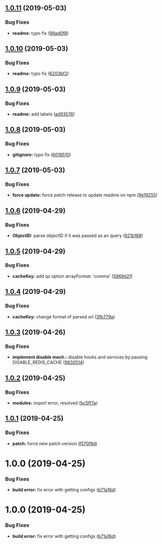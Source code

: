 ## [1.0.11](https://github.com/sarkistlt/feathers-redis-cache/compare/v1.0.10...v1.0.11) (2019-05-03)


### Bug Fixes

* **readme:** typo fix ([99ad0f8](https://github.com/sarkistlt/feathers-redis-cache/commit/99ad0f8))

## [1.0.10](https://github.com/sarkistlt/feathers-redis-cache/compare/v1.0.9...v1.0.10) (2019-05-03)


### Bug Fixes

* **readme:** typo fix ([6203bf2](https://github.com/sarkistlt/feathers-redis-cache/commit/6203bf2))

## [1.0.9](https://github.com/sarkistlt/feathers-redis-cache/compare/v1.0.8...v1.0.9) (2019-05-03)


### Bug Fixes

* **readme:** add labels ([ad93576](https://github.com/sarkistlt/feathers-redis-cache/commit/ad93576))

## [1.0.8](https://github.com/sarkistlt/feathers-redis-cache/compare/v1.0.7...v1.0.8) (2019-05-03)


### Bug Fixes

* **gitignore:** typo fix ([6018510](https://github.com/sarkistlt/feathers-redis-cache/commit/6018510))

## [1.0.7](https://github.com/sarkistlt/feathers-redis-cache/compare/v1.0.6...v1.0.7) (2019-05-03)


### Bug Fixes

* **force update:** force patch release to update readme on npm ([9e19255](https://github.com/sarkistlt/feathers-redis-cache/commit/9e19255))

## [1.0.6](https://github.com/sarkistlt/feathers-redis-cache/compare/v1.0.5...v1.0.6) (2019-04-29)


### Bug Fixes

* **ObjectID:** parse objectID if it was passed as an query ([921b188](https://github.com/sarkistlt/feathers-redis-cache/commit/921b188))

## [1.0.5](https://github.com/sarkistlt/feathers-redis-cache/compare/v1.0.4...v1.0.5) (2019-04-29)


### Bug Fixes

* **cacheKey:** add qs option arrayFormat: 'comma' ([5969d21](https://github.com/sarkistlt/feathers-redis-cache/commit/5969d21))

## [1.0.4](https://github.com/sarkistlt/feathers-redis-cache/compare/v1.0.3...v1.0.4) (2019-04-29)


### Bug Fixes

* **cacheKey:** change format of parsed url ([3fb779a](https://github.com/sarkistlt/feathers-redis-cache/commit/3fb779a))

## [1.0.3](https://github.com/sarkistlt/feathers-redis-cache/compare/v1.0.2...v1.0.3) (2019-04-26)


### Bug Fixes

* **implement disable mech.:** disable hooks and services by passing DISABLE_REDIS_CACHE ([9830514](https://github.com/sarkistlt/feathers-redis-cache/commit/9830514))

## [1.0.2](https://github.com/sarkistlt/feathers-redis-cache/compare/v1.0.1...v1.0.2) (2019-04-25)


### Bug Fixes

* **modules:** import error, resolved ([bc5ff7a](https://github.com/sarkistlt/feathers-redis-cache/commit/bc5ff7a))

## [1.0.1](https://github.com/sarkistlt/feathers-redis-cache/compare/v1.0.0...v1.0.1) (2019-04-25)


### Bug Fixes

* **patch:** force new patch version ([f570f8d](https://github.com/sarkistlt/feathers-redis-cache/commit/f570f8d))

# 1.0.0 (2019-04-25)


### Bug Fixes

* **build error:** fix error with getting configs ([b71a16d](https://github.com/sarkistlt/feathers-redis-cache/commit/b71a16d))

# 1.0.0 (2019-04-25)


### Bug Fixes

* **build error:** fix error with getting configs ([b71a16d](https://github.com/sarkistlt/feathers-redis-cache/commit/b71a16d))
